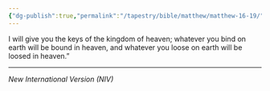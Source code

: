 ```yaml
---
{"dg-publish":true,"permalink":"/tapestry/bible/matthew/matthew-16-19/","title":"Matthew 16:19","tags":["bible-verse","bible-verse"],"dgHomeLink":true,"dgShowLocalGraph":true,"dgEnableSearch":true}
---
```



I will give you the keys of the kingdom of heaven; whatever you bind on earth will be bound in heaven, and whatever you loose on earth will be loosed in heaven.”

---
*New International Version (NIV)*